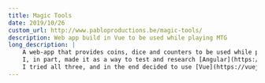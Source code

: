 ```yaml
---
title: Magic Tools
date: 2019/10/26
custom_url: http://www.pabloproductions.be/magic-tools/
description: Web app build in Vue to be used while playing MTG
long_description: |
    A web-app that provides coins, dice and counters to be used while playing the card-game MTG.
    I, in part, made it as a way to test and research [Angular](https://angular.io/), [React](https://reactjs.org/) and [Vue](https://vuejs.org/).
    I tried all three, and in the end decided to use [Vue](https://vuejs.org/) for this project, as it seemed to combine the pros of the other two.
---
```

